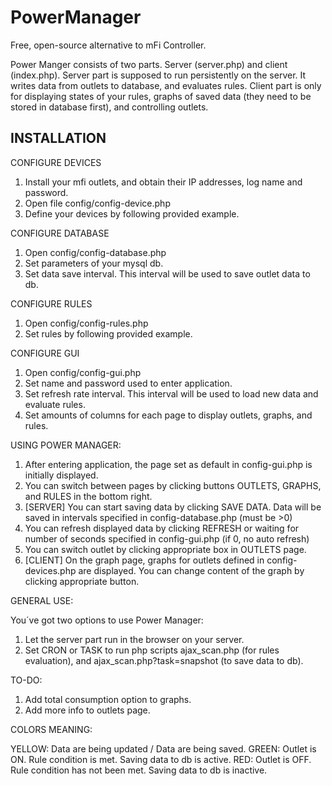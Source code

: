 # PowerManager
Free, open-source alternative to mFi Controller.

Power Manger consists of two parts. Server (server.php) and client (index.php). Server part is supposed to run persistently on the server. It writes data from outlets to database, and evaluates rules.
Client part is only for displaying states of your rules, graphs of saved data (they need to be stored in database first), and controlling outlets.


INSTALLATION
------------

CONFIGURE DEVICES

1. Install your mfi outlets, and obtain their IP addresses, log name and password.
2. Open file config/config-device.php
3. Define your devices by following provided example.

CONFIGURE DATABASE

1. Open config/config-database.php
2. Set parameters of your mysql db.
3. Set data save interval. This interval will be used to save outlet data to db. 

CONFIGURE RULES

1. Open config/config-rules.php
2. Set rules by following provided example.

CONFIGURE GUI

1. Open config/config-gui.php
2. Set name and password used to enter application.
3. Set refresh rate interval. This interval will be used to load new data and evaluate rules.
4. Set amounts of columns for each page to display outlets, graphs, and rules.

USING POWER MANAGER:

1. After entering application, the page set as default in config-gui.php is initially displayed.
2. You can switch between pages by clicking buttons OUTLETS, GRAPHS, and RULES in the bottom right.
3. [SERVER] You can start saving data by clicking SAVE DATA. Data will be saved in intervals specified in config-database.php (must be >0)
4. You can refresh displayed data by clicking REFRESH or waiting for number of seconds specified in config-gui.php (if 0, no auto refresh)
5. You can switch outlet by clicking appropriate box in OUTLETS page.
6. [CLIENT] On the graph page, graphs for outlets defined in config-devices.php are displayed. You can change content of the graph by clicking appropriate button.


GENERAL USE:

You´ve got two options to use Power Manager:
1. Let the server part run in the browser on your server.
2. Set CRON or TASK to run php scripts ajax_scan.php (for rules evaluation), and ajax_scan.php?task=snapshot (to save data to db).



TO-DO:

1. Add total consumption option to graphs.
2. Add more info to outlets page.


COLORS MEANING:

YELLOW: Data are being updated / Data are being saved.
GREEN: Outlet is ON. Rule condition is met. Saving data to db is active.
RED: Outlet is OFF. Rule condition has not been met. Saving data to db is inactive.

